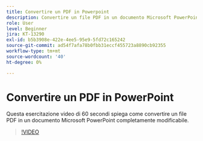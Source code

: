 ```yaml
---
title: Convertire un PDF in Powerpoint
description: Convertire un file PDF in un documento Microsoft PowerPoint completamente modificabile
role: User
level: Beginner
jira: KT-13290
exl-id: b5b3908e-422e-4ee5-95e9-5fd72c165242
source-git-commit: ad54f7afa78b0fbb31eccf455723a8890cb92355
workflow-type: tm+mt
source-wordcount: '40'
ht-degree: 0%

---
```


# Convertire un PDF in PowerPoint

Questa esercitazione video di 60 secondi spiega come convertire un file PDF in un documento Microsoft PowerPoint completamente modificabile.

>[!VIDEO](https://video.tv.adobe.com/v/342629?quality=12&learn=on&hidetitle=true)
